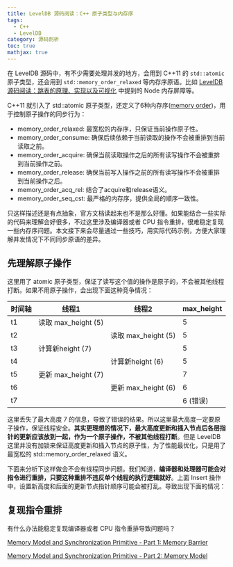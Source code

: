 ```yaml
---
title: LevelDB 源码阅读：C++ 原子类型与内存序
tags:
  - C++
  - LevelDB
category: 源码剖析
toc: true
mathjax: true
---
```


在 LevelDB 源码中，有不少需要处理并发的地方，会用到 C++11 的 `std::atomic` 原子类型，还会用到 `std::memory_order_relaxed` 等内存序原语。比如 [LevelDB 源码阅读：跳表的原理、实现以及可视化](https://selfboot.cn/2024/09/09/leveldb_source_skiplist/#Node-内存屏障) 中提到的 Node 内存屏障等。

C++11 就引入了 std::atomic 原子类型，还定义了6种内存序([memory order](https://en.cppreference.com/w/cpp/atomic/memory_order))，用于控制原子操作的同步行为：

- memory_order_relaxed: 最宽松的内存序，只保证当前操作原子性。
- memory_order_consume: 确保后续依赖于当前读取的操作不会被重排到当前读取之前。
- memory_order_acquire: 确保当前读取操作之后的所有读写操作不会被重排到当前操作之前。
- memory_order_release: 确保当前写入操作之前的所有读写操作不会被重排到当前操作之后。
- memory_order_acq_rel: 结合了acquire和release语义。
- memory_order_seq_cst: 最严格的内存序，提供全局的顺序一致性。

只这样描述还是有点抽象，官方文档读起来也不是那么好懂。如果能结合一些实际的代码来理解会好很多，不过这里涉及编译器或者 CPU 指令重排，很难稳定复现一些内存序问题。本文接下来会尽量通过一些技巧，用实际代码示例，方便大家理解并发情况下不同同步原语的差异。

<!-- more -->

## 先理解原子操作


这里用了 atomic 原子类型，保证了读写这个值的操作是原子的，不会被其他线程打断。如果不用原子操作，会出现下面这种竞争情况：

时间轴   | 线程1                 |线程2                  | max_height
--------|----------------------|----------------------|----------
   t1   |读取 max_height (5)    |                      |    5
   t2   |                      |读取 max_height (5)    |    5
   t3   |计算新height (7)       |                      |    5
   t4   |                      |计算新height (6)       |    5
   t5   |更新 max_height (7)    |                      |    7
   t6   |                      | 更新 max_height (6)   |    6
   t7   |                      |                      |    6 (错误)

这里丢失了最大高度 7 的信息，导致了错误的结果。所以这里最大高度一定要原子操作，保证线程安全。**其实更理想的情况下，最大高度更新和插入节点后各层指针的更新应该放到一起，作为一个原子操作，不被其他线程打断**。但是 LevelDB 这里并没有加锁来保证高度更新和插入节点的原子性，为了性能最优化，只是用了最宽松的 std::memory_order_relaxed 语义。

下面来分析下这样做会不会有线程同步问题。我们知道，**编译器和处理器可能会对指令进行重排，只要这种重排不违反单个线程的执行逻辑就好**。上面 Insert 操作中，设置新高度和后面的更新节点指针顺序可能会被打乱。导致出现下面的情况：


## 复现指令重排

有什么办法能稳定复现编译器或者 CPU 指令重排导致问题吗？


[Memory Model and Synchronization Primitive - Part 1: Memory Barrier](https://www.alibabacloud.com/blog/597460)

[Memory Model and Synchronization Primitive - Part 2: Memory Model](https://www.alibabacloud.com/blog/memory-model-and-synchronization-primitive---part-2-memory-model_597461)